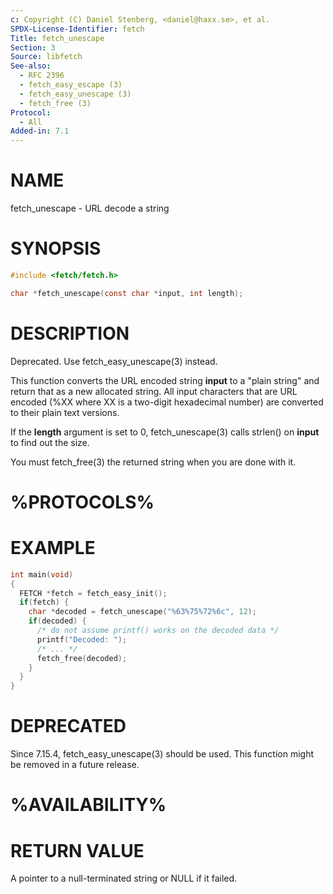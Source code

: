 ```yaml
---
c: Copyright (C) Daniel Stenberg, <daniel@haxx.se>, et al.
SPDX-License-Identifier: fetch
Title: fetch_unescape
Section: 3
Source: libfetch
See-also:
  - RFC 2396
  - fetch_easy_escape (3)
  - fetch_easy_unescape (3)
  - fetch_free (3)
Protocol:
  - All
Added-in: 7.1
---
```


# NAME

fetch_unescape - URL decode a string

# SYNOPSIS

~~~c
#include <fetch/fetch.h>

char *fetch_unescape(const char *input, int length);
~~~

# DESCRIPTION

Deprecated. Use fetch_easy_unescape(3) instead.

This function converts the URL encoded string **input** to a "plain string"
and return that as a new allocated string. All input characters that are URL
encoded (%XX where XX is a two-digit hexadecimal number) are converted to
their plain text versions.

If the **length** argument is set to 0, fetch_unescape(3) calls
strlen() on **input** to find out the size.

You must fetch_free(3) the returned string when you are done with it.

# %PROTOCOLS%

# EXAMPLE

~~~c
int main(void)
{
  FETCH *fetch = fetch_easy_init();
  if(fetch) {
    char *decoded = fetch_unescape("%63%75%72%6c", 12);
    if(decoded) {
      /* do not assume printf() works on the decoded data */
      printf("Decoded: ");
      /* ... */
      fetch_free(decoded);
    }
  }
}
~~~

# DEPRECATED

Since 7.15.4, fetch_easy_unescape(3) should be used. This function might
be removed in a future release.

# %AVAILABILITY%

# RETURN VALUE

A pointer to a null-terminated string or NULL if it failed.
